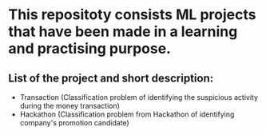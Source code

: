 # This repositoty consists ML projects that have been made in a learning and practising purpose.
## List of the project and short description:
- Transaction (Classification problem of identifying the suspicious activity during the money transaction)
- Hackathon (Classification problem from Hackathon of identifying company's promotion candidate)
